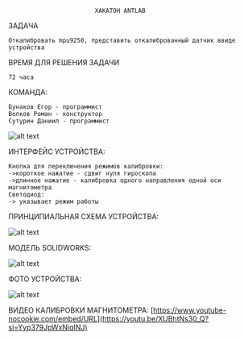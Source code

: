                             ХАКАТОН ANTLAB

ЗАДАЧА

    Откалибровать mpu9250, представить откалиброванный датчик ввиде устройства

ВРЕМЯ ДЛЯ РЕШЕНИЯ ЗАДАЧИ

    72 часа

КОМАНДА:

    Бунаков Егор - программист
    Волков Роман - конструктор
    Сутурин Даниил - программист
![alt text](image-3.png)

ИНТЕРФЕЙС УСТРОЙСТВА:

    Кнопка для переключения режимов калибровки:
    ->короткое нажатие - сдвиг нуля гироскопа
    ->длинное нажатие - калибровка одного направления одной оси магнитометра
    Светодиод:
    -> указывает режим работы

ПРИНЦИПИАЛЬНАЯ СХЕМА УСТРОЙСТВА:

![alt text](image.png)

МОДЕЛЬ SOLIDWORKS:

![alt text](image-2.png)

ФОТО УСТРОЙСТВА:

![alt text](image-1.png)

ВИДЕО КАЛИБРОВКИ МАГНИТОМЕТРА:
    [https://www.youtube-nocookie.com/embed/URL](https://youtu.be/XUBhtNs30_Q?si=Yyp379JpWxNiqINJ)